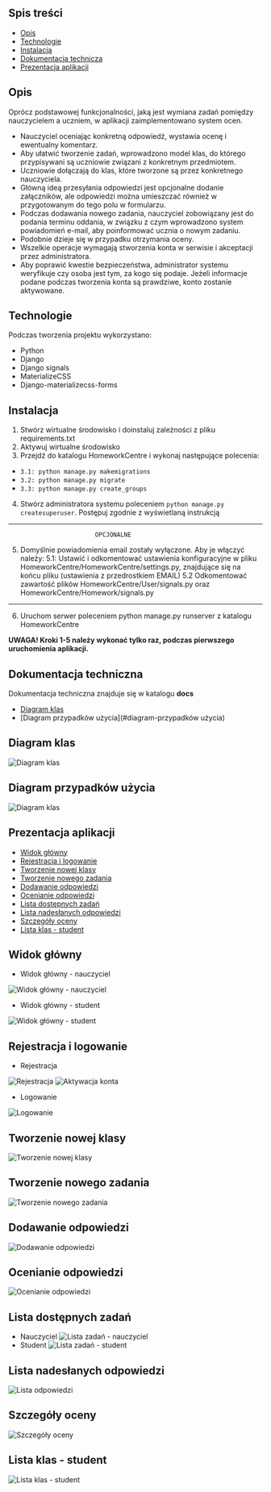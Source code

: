 ## Spis treści
* [Opis](#opis)
* [Technologie](#technologie)
* [Instalacja](#instalacja)
* [Dokumentacja technicza](#dokumentacja-techniczna)
* [Prezentacja aplikacji](#prezentacja)

## Opis
Oprócz podstawowej funkcjonalności, jaką jest wymiana zadań pomiędzy nauczycielem a uczniem, w aplikacji zaimplementowano system ocen. 
* Nauczyciel oceniając konkretną odpowiedź, wystawia ocenę i ewentualny komentarz. 
* Aby ułatwić tworzenie zadań, wprowadzono model klas, do którego przypisywani są uczniowie związani z konkretnym przedmiotem. 
* Uczniowie dołączają do klas, które tworzone są przez konkretnego nauczyciela.
* Główną ideą przesyłania odpowiedzi jest opcjonalne dodanie załączników, ale odpowiedzi można umieszczać również w przygotowanym do tego polu w formularzu. 
* Podczas dodawania nowego zadania, nauczyciel zobowiązany jest do podania terminu oddania, w związku z czym wprowadzono system powiadomień e-mail, aby poinformować ucznia o nowym zadaniu.
* Podobnie dzieje się w przypadku otrzymania oceny. 
* Wszelkie operacje wymagają stworzenia konta w serwisie i akceptacji przez administratora. 
* Aby poprawić kwestie bezpieczeństwa, administrator systemu weryfikuje czy osoba jest tym, za kogo się podaje. Jeżeli informacje podane podczas tworzenia konta są prawdziwe, konto zostanie aktywowane.
	
## Technologie
Podczas tworzenia projektu wykorzystano:
* Python
* Django
* Django signals
* MaterializeCSS
* Django-materializecss-forms
	
## Instalacja
1. Stwórz wirtualne środowisko i doinstaluj zależności z pliku requirements.txt
2. Aktywuj wirtualne środowisko
3. Przejdź do katalogu HomeworkCentre i wykonaj następujące polecenia:
*	```3.1: python manage.py makemigrations```
*	```3.2: python manage.py migrate```
*	```3.3: python manage.py create_groups```
4. Stwórz administratora systemu poleceniem ```python manage.py createsuperuser```. Postępuj zgodnie z wyświetlaną instrukcją
------------------------------------------------------------------------------------------------------------------------
							OPCJONALNE
5. Domyślnie powiadomienia email zostały wyłączone. Aby je włączyć należy:
	5.1: Ustawić  i odkomentować ustawienia konfiguracyjne w pliku HomeworkCentre/HomeworkCentre/settings.py, znajdujące się na końcu pliku (ustawienia z przedrostkiem EMAIL)
	5.2 Odkomentować zawartość plików HomeworkCentre/User/signals.py oraz HomeworkCentre/Homework/signals.py
--------------------------------------------------------------------------------------------------------------------------

6. Uruchom serwer poleceniem python manage.py runserver z katalogu HomeworkCentre

**UWAGA! Kroki 1-5 należy wykonać tylko raz, podczas pierwszego uruchomienia aplikacji.**

## Dokumentacja techniczna
Dokumentacja techniczna znajduje się w katalogu **docs**
* [Diagram klas](#diagram-klas)
* [Diagram przypadków użycia](#diagram-przypadków użycia)

## Diagram klas
![Diagram klas](./docs/class-diagram.png)

## Diagram przypadków użycia
![Diagram klas](./docs/use-case-diagram.png)

## Prezentacja aplikacji
* [Widok główny](#widok-glowny)
* [Rejestracja i logowanie](#rejestracja)
* [Tworzenie nowej klasy](#tworzenie-nowej-klasy)
* [Tworzenie nowego zadania](#tworzenie-nowego-zadania)
* [Dodawanie odpowiedzi](#dodawanie-odpowiedzi)
* [Ocenianie odpowiedzi](#ocenianie-odpowiedzi)
* [Lista dostępnych zadań](#lista-dostępnych-zadań)
* [Lista nadesłanych odpowiedzi](#lista-nadesłanych-odpowiedzi)
* [Szczegóły oceny](#szczegoly-oceny)
* [Lista klas - student](#lista-klas)

## Widok główny
* Widok główny - nauczyciel

![Widok główny - nauczyciel](./docs/home-teacher.png)
* Widok główny - student

![Widok główny - student](./docs/home-student.png)

## Rejestracja i logowanie
* Rejestracja

![Rejestracja](./docs/registration.png)
![Aktywacja konta](./docs/registration-confirm.png)
* Logowanie

![Logowanie](./docs/login.png)

## Tworzenie nowej klasy
![Tworzenie nowej klasy](./docs/class-create.png)

## Tworzenie nowego zadania
![Tworzenie nowego zadania](./docs/homework-create.png)

## Dodawanie odpowiedzi
![Dodawanie odpowiedzi](./docs/solution-create.png)

## Ocenianie odpowiedzi
![Ocenianie odpowiedzi](./docs/solution-rate.png)

## Lista dostępnych zadań
* Nauczyciel
![Lista zadań - nauczyciel](./docs/homework-list-teacher.png)
* Student
![Lista zadań - student](./docs/homework-list.png)

## Lista nadesłanych odpowiedzi
![Lista odpowiedzi](./docs/solutions-available.png)

## Szczegóły oceny
![Szczegóły oceny](./docs/rating-details.png)

## Lista klas - student
![Lista klas - student](./docs/class-available.png)

